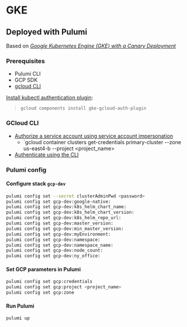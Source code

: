 # GKE

## Deployed with Pulumi

Based on [_Google Kubernetes Engine (GKE) with a Canary Deployment_](https://github.com/pulumi/examples/tree/master/gcp-py-gke)

### Prerequisites
- Pulumi CLI
- GCP SDK
- [gcloud CLI](https://cloud.google.com/sdk/docs/install)

[Install kubectl authentication plugin](https://cloud.google.com/blog/products/containers-kubernetes/kubectl-auth-changes-in-gke):
>`gcloud components install gke-gcloud-auth-plugin`

### GCloud CLI
- [Authorize a service account using service account impersonation](https://cloud.google.com/sdk/docs/authorizing)
  - `gcloud container clusters get-credentials primary-cluster --zone us-east4-b --project <project_name>
- [Authenticate using the CLI](https://www.pulumi.com/registry/packages/gcp/installation-configuration/#authenticate-using-the-cli)

### Pulumi config

#### Configure stack `gcp-dev`
```bash
pulumi config set --secret clusterAdminPwd <password>
pulumi config set gcp-dev:google-native:
pulumi config set gcp-dev:k8s_helm_chart_name:
pulumi config set gcp-dev:k8s_helm_chart_version:
pulumi config set gcp-dev:k8s_helm_repo_url:
pulumi config set gcp-dev:master_version:
pulumi config set gcp-dev:min_master_version:
pulumi config set gcp-dev:myEnvironment:
pulumi config set gcp-dev:namespace:
pulumi config set gcp-dev:namespace_name:
pulumi config set gcp-dev:node_count:
pulumi config set gcp-dev:ny_office:
````

#### Set GCP parameters in Pulumi

```bash
pulumi config set gcp:credentials
pulumi config set gcp:project <project_name>
pulumi config set gcp:zone
```

#### Run Pulumi
`pulumi up`
